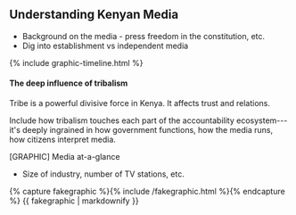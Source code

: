 ## Understanding Kenyan Media

- Background on the media - press freedom in the constitution, etc.
- Dig into establishment vs independent media

{% include graphic-timeline.html %}

#### The deep influence of tribalism

Tribe is a powerful divisive force in Kenya. It affects trust and relations.

Include how tribalism touches each part of the accountability ecosystem---it's deeply ingrained in how government functions, how the media runs, how citizens interpret media.

[GRAPHIC] Media at-a-glance

-   Size of industry, number of TV stations, etc.

{% capture fakegraphic %}{% include /fakegraphic.html %}{% endcapture %}
{{ fakegraphic | markdownify }}
